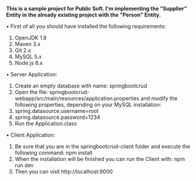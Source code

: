 
**This is a sample project for Public Soft. I'm implementing the "Supplier" Entity in the already existing project with the "Person" Entity.**

• First of all you should have installed the following requirements:
  1. OpenJDK 1.8
  2. Maven 3.x
  3. Git 2.x
  4. MySQL 5.x
  5. Node.js 6.x

• Server Application:
  1. Create an empty database with name: springbootcrud
  2. Open the file: springbootcrud-webapp/src/main/resources/application.properties and
    modify the following properties, depending on your MySQL installation:
  3. spring.datasource.username=root
  4. spring.datasource.password=1234
  5. Run the Application.class
  
• Client Application:
  1. Be sure that you are in the springbootcrud-client folder and execute the following
command: npm install
  2. When the installation will be finished you can run the Client with: npm run dev
  3. Then you can visit http://localhost:9000
